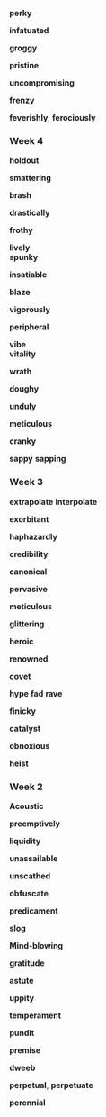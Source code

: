 
**perky**

**infatuated**  

**groggy**  

**pristine**

**uncompromising**  

**frenzy**

**feverishly**, **ferociously**  

### Week 4 

**holdout**  

**smattering**  

**brash** 

**drastically**

**frothy**

**lively**  
**spunky**  

**insatiable**  

**blaze** 

**vigorously**  

**peripheral**   

**vibe**   
**vitality**

**wrath**  

**doughy**

**unduly**

**meticulous**  

**cranky**  

**sappy** 
**sapping**

### Week 3 

**extrapolate**
**interpolate**

**exorbitant**  

**haphazardly**

**credibility**

**canonical**

**pervasive**  

**meticulous**

**glittering**  

**heroic**  

**renowned**  

**covet**

**hype** 
**fad**
**rave**

**finicky**

**catalyst**  

**obnoxious**  

**heist** 

### Week 2 

**Acoustic**  

**preemptively**  

**liquidity**

**unassailable**  

**unscathed**

**obfuscate**

**predicament**

**slog**

**Mind-blowing**  

**gratitude**  

**astute**

**uppity**

**temperament**  

**pundit** 

**premise**  

**dweeb** 

**perpetual**, **perpetuate** 

**perennial**


